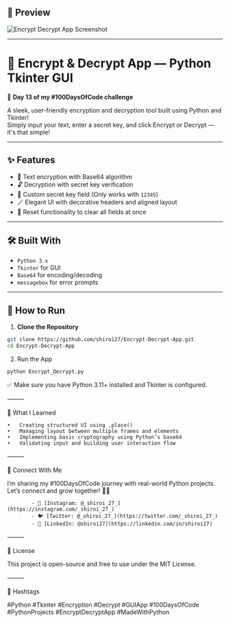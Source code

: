 ## 📸 Preview
![Encrypt Decrypt App Screenshot](https://github.com/user-attachments/assets/3d5b978a-f264-464b-bdfb-94cc193cbddf)


---

# 🔐 Encrypt & Decrypt App — Python Tkinter GUI  
🚀 **Day 13 of my #100DaysOfCode challenge**

A sleek, user-friendly encryption and decryption tool built using Python and Tkinter!  
Simply input your text, enter a secret key, and click Encrypt or Decrypt — it's that simple!

---

## ✨ Features
- 🔐 Text encryption with Base64 algorithm
- 🔓 Decryption with secret key verification
- 🔑 Custom secret key field (Only works with `12345`)
- 🪄 Elegant UI with decorative headers and aligned layout
- 🔁 Reset functionality to clear all fields at once

---

## 🛠️ Built With
- `Python 3.x`
- `Tkinter` for GUI
- `Base64` for encoding/decoding
- `messagebox` for error prompts

---

## 🚀 How to Run

1. **Clone the Repository**  
```bash
git clone https://github.com/shiroi27/Encrypt-Decrypt-App.git
cd Encrypt-Decrypt-App
```
2. Run the App

```bash
python Encrypt_Decrypt.py
```

✅ Make sure you have Python 3.11+ installed and Tkinter is configured.

⸻

🧠 What I Learned

	•	Creating structured UI using .place()
	•	Managing layout between multiple frames and elements
	•	Implementing basic cryptography using Python’s base64
	•	Validating input and building user interaction flow

⸻

🤝 Connect With Me

I’m sharing my #100DaysOfCode journey with real-world Python projects.
Let’s connect and grow together! 🌱✨

            - 📸 [Instagram: @_shiroi_27_](https://instagram.com/_shiroi_27_)
            - 🐦 [Twitter: @_shiroi_27_](https://twitter.com/_shiroi_27_)
            - 💼 [LinkedIn: @shiroi27](https://linkedin.com/in/shiroi27)

⸻

📜 License

This project is open-source and free to use under the MIT License.

⸻

📌 Hashtags

#Python #Tkinter #Encryption #Decrypt #GUIApp #100DaysOfCode #PythonProjects #EncryptDecryptApp #MadeWithPython

